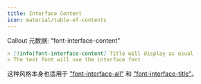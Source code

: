 ```yaml
---
title: Interface Content
icon: material/table-of-contents
---
```


Callout 元数据: "font-interface-content"

```md
> [!info|font-interface-content] Title will display as usual
> The text font will use the interface font
```

这种风格本身也适用于 ["font-interface-all"](../combined-styling/page-25.md) 和 ["font-interface-title"](../title-styling/page-31.md)。

